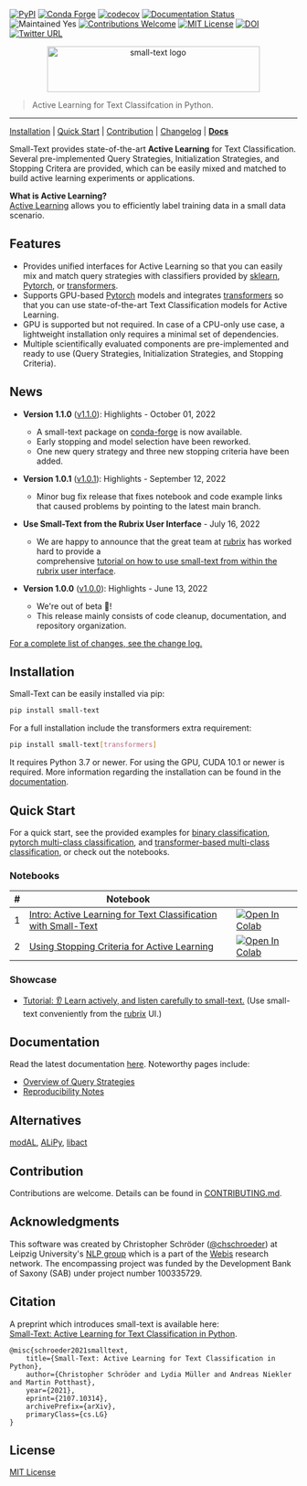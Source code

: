 [![PyPI](https://img.shields.io/pypi/v/small-text/v1.1.0)](https://pypi.org/project/small-text/)
[![Conda Forge](https://img.shields.io/conda/v/conda-forge/small-text?label=conda-forge)](https://anaconda.org/conda-forge/small-text)
[![codecov](https://codecov.io/gh/webis-de/small-text/branch/master/graph/badge.svg?token=P86CPABQOL)](https://codecov.io/gh/webis-de/small-text)
[![Documentation Status](https://readthedocs.org/projects/small-text/badge/?version=v1.1.0)](https://small-text.readthedocs.io/en/v1.1.0/) 
![Maintained Yes](https://img.shields.io/badge/maintained-yes-green)
[![Contributions Welcome](https://img.shields.io/badge/contributions-welcome-brightgreen)](CONTRIBUTING.md)
[![MIT License](https://img.shields.io/github/license/webis-de/small-text)](LICENSE)
[![DOI](https://zenodo.org/badge/DOI/10.5281/zenodo.7072841.svg)](https://zenodo.org/record/7072841)
[![Twitter URL](https://img.shields.io/twitter/url?style=social&url=https%3A%2F%2Fgithub.com%2Fwebis-de%2Fsmall-text)](https://twitter.com/intent/tweet?text=https%3A%2F%2Fgithub.com%2Fwebis-de%2Fsmall-text)

<p align="center">
<img width="372" height="80" src="https://raw.githubusercontent.com/webis-de/small-text/master/docs/_static/small-text-logo.png" alt="small-text logo" />
</p>

> Active Learning for Text Classifcation in Python.
<hr>

[Installation](#installation) | [Quick Start](#quick-start) | [Contribution](CONTRIBUTING.md) | [Changelog][changelog] | [**Docs**][documentation_main]

Small-Text provides state-of-the-art **Active Learning** for Text Classification. 
Several pre-implemented Query Strategies, Initialization Strategies, and Stopping Critera are provided, 
which can be easily mixed and matched to build active learning experiments or applications.

**What is Active Learning?**  
[Active Learning](https://small-text.readthedocs.io/en/latest/active_learning.html) allows you to efficiently label training data in a small data scenario.


## Features

- Provides unified interfaces for Active Learning so that you can 
  easily mix and match query strategies with classifiers provided by [sklearn](https://scikit-learn.org/), [Pytorch](https://pytorch.org/), or [transformers](https://github.com/huggingface/transformers).
- Supports GPU-based [Pytorch](https://pytorch.org/) models and integrates [transformers](https://github.com/huggingface/transformers) 
  so that you can use state-of-the-art Text Classification models for Active Learning.
- GPU is supported but not required. In case of a CPU-only use case, 
  a lightweight installation only requires a minimal set of dependencies.
- Multiple scientifically evaluated components are pre-implemented and ready to use (Query Strategies, Initialization Strategies, and Stopping Criteria).

## News

- **Version 1.1.0** ([v1.1.0][changelog_1.1.0]): Highlights - October 01, 2022
  - A small-text package on [conda-forge](https://anaconda.org/conda-forge/small-text) is now available.
  - Early stopping and model selection have been reworked.
  - One new query strategy and three new stopping criteria have been added.

- **Version 1.0.1** ([v1.0.1][changelog_1.0.1]): Highlights - September 12, 2022
  - Minor bug fix release that fixes notebook and code example links that caused problems by pointing to the latest main branch.

- **Use Small-Text from the Rubrix User Interface** - July 16, 2022
  - We are happy to announce that the great team at [rubrix][rubrix] has worked hard to provide a  
    comprehensive [tutorial on how to use small-text from within the rubrix user interface][rubrix_al_tutorial].

- **Version 1.0.0** ([v1.0.0][changelog_1.0.0]): Highlights - June 13, 2022
  - We're out of beta 🎉!
  - This release mainly consists of code cleanup, documentation, and repository organization.


[For a complete list of changes, see the change log.][changelog]

## Installation

Small-Text can be easily installed via pip:

```bash
pip install small-text
```

For a full installation include the transformers extra requirement:

```bash
pip install small-text[transformers]
```

It requires Python 3.7 or newer. For using the GPU, CUDA 10.1 or newer is required. 
More information regarding the installation can be found in the 
[documentation][documentation_install].


## Quick Start

For a quick start, see the provided examples for [binary classification](examples/examplecode/binary_classification.py),
[pytorch multi-class classification](examples/examplecode/pytorch_multiclass_classification.py), and 
[transformer-based multi-class classification](examples/examplecode/transformers_multiclass_classification.py),
or check out the notebooks.

### Notebooks

| # | Notebook | |
| --- | -------- | --- |
| 1 | [Intro: Active Learning for Text Classification with Small-Text](https://github.com/webis-de/small-text/blob/v1.1.0/examples/notebooks/01-active-learning-for-text-classification-with-small-text-intro.ipynb) | [![Open In Colab](https://colab.research.google.com/assets/colab-badge.svg)](https://colab.research.google.com/github/webis-de/small-text/blob/v1.0.0/examples/notebooks/01-active-learning-for-text-classification-with-small-text-intro.ipynb) |
| 2 | [Using Stopping Criteria for Active Learning](https://github.com/webis-de/small-text/blob/v1.1.0/examples/notebooks/02-active-learning-with-stopping-criteria.ipynb) | [![Open In Colab](https://colab.research.google.com/assets/colab-badge.svg)](https://colab.research.google.com/github/webis-de/small-text/blob/v1.0.0/examples/notebooks/02-active-learning-with-stopping-criteria.ipynb) |

### Showcase

- [Tutorial: 👂 Learn actively, and listen carefully to small-text.][rubrix_al_tutorial] (Use small-text conveniently from the [rubrix][rubrix] UI.)  

## Documentation

Read the latest documentation [here][documentation_main]. Noteworthy pages include:

- [Overview of Query Strategies][documentation_query_strategies]
- [Reproducibility Notes][documentation_reproducibility_notes]


## Alternatives

[modAL](https://github.com/modAL-python/modAL), [ALiPy](https://github.com/NUAA-AL/ALiPy), [libact](https://github.com/ntucllab/libact)

## Contribution

Contributions are welcome. Details can be found in [CONTRIBUTING.md](CONTRIBUTING.md).

## Acknowledgments

This software was created by Christopher Schröder ([@chschroeder](https://github.com/chschroeder)) at Leipzig University's [NLP group](http://asv.informatik.uni-leipzig.de/) 
which is a part of the [Webis](https://webis.de/) research network. 
The encompassing project was funded by the Development Bank of Saxony (SAB) under project number 100335729.

## Citation

A preprint which introduces small-text is available here:  
[Small-Text: Active Learning for Text Classification in Python](https://arxiv.org/abs/2107.10314). 

```
@misc{schroeder2021smalltext,
    title={Small-Text: Active Learning for Text Classification in Python}, 
    author={Christopher Schröder and Lydia Müller and Andreas Niekler and Martin Potthast},
    year={2021},
    eprint={2107.10314},
    archivePrefix={arXiv},
    primaryClass={cs.LG}
}
```

## License

[MIT License](LICENSE)


[documentation_main]: https://small-text.readthedocs.io/en/v1.1.0/
[documentation_install]: https://small-text.readthedocs.io/en/v1.1.0/install.html
[documentation_query_strategies]: https://small-text.readthedocs.io/en/v1.1.0/components/query_strategies.html
[documentation_reproducibility_notes]: https://small-text.readthedocs.io/en/v1.1.0/reproducibility_notes.html
[changelog]: https://small-text.readthedocs.io/en/latest/changelog.html
[changelog_1.0.0]: https://small-text.readthedocs.io/en/latest/changelog.html#version-1-0-0-2022-06-14
[changelog_1.0.1]: https://small-text.readthedocs.io/en/latest/changelog.html#version-1-0-1-2022-09-12
[changelog_1.1.0]: https://small-text.readthedocs.io/en/latest/changelog.html#version-1-1-0-2022-10-01
[rubrix]: https://github.com/recognai/rubrix
[rubrix_al_tutorial]: https://rubrix.readthedocs.io/en/stable/tutorials/active_learning_with_small_text.html
